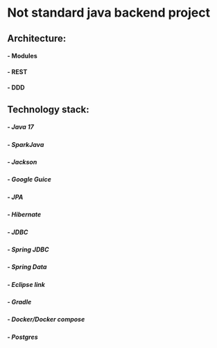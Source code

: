 # Not standard java backend project

## Architecture:
#### - Modules
#### - REST
#### - DDD

## Technology stack:
##### - Java 17
##### - SparkJava
##### - Jackson
##### - Google Guice
##### - JPA
##### - Hibernate
##### - JDBC
##### - Spring JDBC
##### - Spring Data
##### - Eclipse link
##### - Gradle
##### - Docker/Docker compose
##### - Postgres